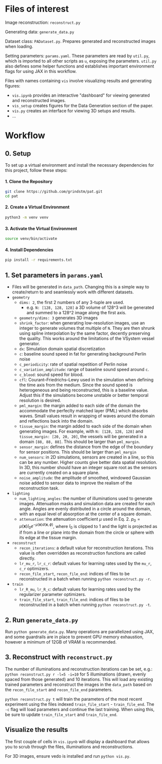 # Files of interest

Image reconstruction: `reconstruct.py`

Generating data: `generate_data.py`

Dataset class: `PADataset.py`. Prepares generated and reconstructed images when loading. 

Setting parameters: `params.yaml`. These parameters are read by `util.py`, which is imported to all other scripts as `u`, exposing the parameters. `util.py` also defines some helper functions and establishes important environment flags for using JAX in this workflow. 

Files with names containing `vis` involve visualizing results and generating figures:
- `vis.ipynb` provides an interactive "dashboard" for viewing generated and reconstructed images.
- `vis_setup` creates figures for the Data Generation section of the paper.
- `vis.py` creates an interface for viewing 3D setups and results.
- ...

# Workflow
## 0. Setup
To set up a virtual environment and install the necessary dependencies for this project, follow these steps:
#### 1. Clone the Repository
```bash
git clone https://github.com/grindstm/pat.git
cd pat
```
#### 2. Create a Virtual Environment
  ```bash
  python3 -m venv venv
  ```
#### 3. Activate the Virtual Environment
  ```bash
  source venv/bin/activate
  ```
#### 4. Install Dependencies
```bash
pip install -r requirements.txt
```
## 1. Set parameters in `params.yaml`
- Files will be generated in `data_path`. Changing this is a simple way to create/return to and seamlessly work with different datasets. 
- `geometry`
  - `dims: 2`, the first 2 numbers of any 3-tuple are used.
    - e.g. `N: [128, 128, 128]` a 3D volume of 128^3 will be generated and summed to a 128^2 image along the first axis.
  - `geometry/dims: 3` generates 3D images
  - `shrink_factor`: when generating low-resolution images, use an integer  to generate volumes that multiple of `N`. They are then shrunk using spline interpolation by the same factor, decently preserving the quality. This works around the limitations of the VSystem vessel generator.
  - `dx`: Simulation domain spatial discretization
  - `c`: baseline sound speed in fat for generating background Perlin noise
  - `c_periodicity`: rate of spatial repetition of Perlin noise
  - `c_variation_amplitude`: range of baseline sound speed around `c`.
  - `c_blood`: sound speed for blood.
  - `cfl`: Courant–Friedrichs–Lewy used in the simulation when defining the time axis from the medium. Since the sound speed is heterogeneous and being reconstructed, this is a baseline value. Adjust this if the simulations become unstable or better temporal resolution is desired.
  - `pml_margin`: the margin added to each side of the domain the accommodate the perfeclty matched layer (PML) which absorbs waves. Small values result in wrapping of waves around the domain and reflections back into the domain.
  - `tissue_margin`: the margin added to each side of the domain when generating images. For example, with `N: [128, 128, 128]` and `tissue_margin: [20, 20, 20]`, the vessels will be generated in a domain `[88, 88, 88]`. This should be larger than `pml_margin`.
  - `sensor_margin`: defines the distance from the edge of the boundary for sensor positions. This should be larger than `pml_margin`
  - `num_sensors`: in 2D simulations, sensors are created in a line, so this can be any number. Higher counts give better data spatial resolution. In 3D, this number should have an integer square root as the sensors are currently created on a square plane.
  - `noise_amplitude`: the amplitude of smoothed, windowed Gaussian noise added to sensor data to improve the realism of the reconstruction task. 
- `lighting`
  - `num_lighting_angles`: the number of illuminations used to generate images. Attenuation masks and simulation data are created for each angle. Angles are evenly distributed in a circle around the domain, with an equal level of absorption at the center of a square domain.
  - `attenuation`: the attenuation coefficient $\mu$ used in Eq. 2. $p_0 = \mu(\mathbf{x}) I_0 e^{-\mu(\mathbf{x}) d(\mathbf{x}, \phi)}$, where $I_0$ is clipped to 1 and the light is projected as if from a line or plane into the domain from the circle or sphere with its edge at the tissue margin.
- `reconstruct`
  - `recon_iterations`: a default value for reconstruction iterations. This value is often overridden as reconstruction functions are called directly.
  - `lr_mu_r`, `lr_c_r`: default values for learning rates used by the `mu_r`, `c_r` optimizers.
  - `recon_file_start`, `recon_file_end`: indices of files to be reconstructed in a batch when running `python reconstruct.py -r`. 
- `train`
  - `lr_R_mu`, `lr_R_c`: default values for learning rates used by the regularizer parameter optimizers.
  - `train_file_start`, `train_file_end`: indices of files to be reconstructed in a batch when running `python reconstruct.py -t`.
## 2. Run `generate_data.py`
Run `python generate_data.py`. Many operations are parallelized using JAX, and some guardrails are in place to prevent GPU memory exhaustion, however a minimum of 12GB of VRAM is recommended. 
## 3. Reconstruct with `reconstruct.py`
The number of illuminations and reconstruction iterations can be set, e.g.: `python reconstruct.py r -l=5 -i=10` for 5 illuminations (drawn, evenly spaced from those generated) and 10 iterations. This will load any existing trained parameters and reconstruct the images in the `data_path` based on the `recon_file_start` and `recon_file_end` parameters. 

`python reconstruct.py t` will train the parameters of the most recent experiment using the files indexed `train_file_start` - `train_file_end`. The `-c` flag will load parameters and continue the last training. When using this, be sure to update `train_file_start` and `train_file_end`.
## Visualize the results
The first couple of cells in `vis.ipynb` will display a dashboard that allows you to scrub through the files, illuminations and reconstructions. 

For 3D images, ensure vedo is installed and run `python vis.py`. 

